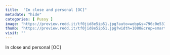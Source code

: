 ```yaml
---
title:  "In close and personal [OC]"
metadate: "hide"
categories: [ Pussy ]
image: "https://preview.redd.it/tf0jid8e5ip51.jpg?auto=webp&s=796c0e53156cf5b08992f1ba4fe2d604504b979a"
thumb: "https://preview.redd.it/tf0jid8e5ip51.jpg?width=1080&crop=smart&auto=webp&s=6e2a4e24ff12ff94f84bf60c0ccecc67509ef59f"
visit: ""
---
```

In close and personal [OC]
